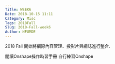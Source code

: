 ```yaml
---
Title: WEEK6
Date: 2018-10-15 11:11
Category: Misc
Tags: 2018Fall
Slug: 2018-Fall-week6
Author: NFUMDE
---
```


2018 Fall 開始將網際內容管理、投影片與網誌進行整合.

<!-- PELICAN_END_SUMMARY -->

閱讀Onshape操作時習手冊
自行練習Onshape


